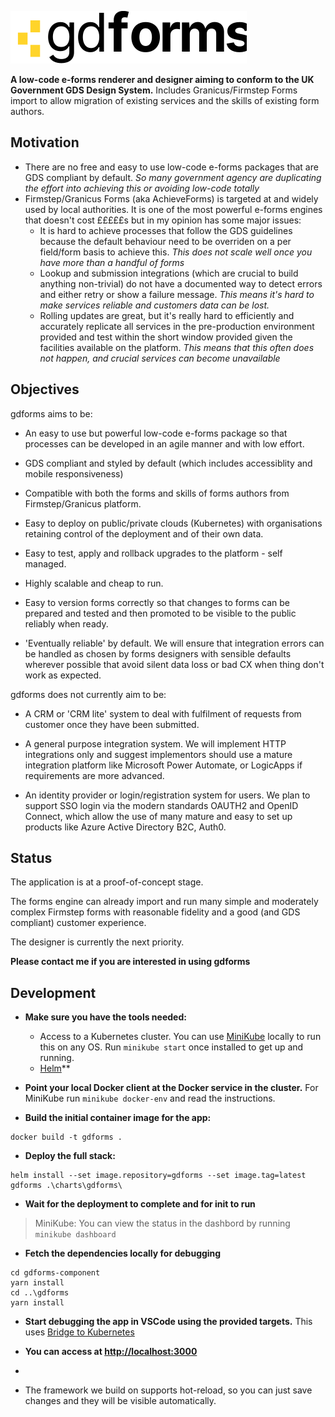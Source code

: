 ![gdforms](./logo.svg)

**A low-code e-forms renderer and designer aiming to conform to the UK Government GDS Design System.** Includes Granicus/Firmstep Forms import to allow migration of existing services and the skills of existing form authors.

## Motivation ##

- There are no free and easy to use low-code e-forms packages that are GDS compliant by default. *So many government agency are duplicating the effort into achieving this or avoiding low-code totally*
- Firmstep/Granicus Forms (aka AchieveForms) is targeted at and widely used by local authorities. It is one of the most powerful e-forms engines that doesn't cost £££££s but in my opinion has some major issues:
  - It is hard to achieve processes that follow the GDS guidelines because the default behaviour need to be overriden on a per field/form basis to achieve this. *This does not scale well once you have more than a handful of forms*
  - Lookup and submission integrations (which are crucial to build anything non-trivial) do not have a documented way to detect errors and either retry or show a failure message. *This means it's hard to make services reliable and customers data can be lost.*
  - Rolling updates are great, but it's really hard to efficiently and accurately replicate all services in the pre-production environment provided and test within the short window provided given the facilities available on the platform. *This means that this often does not happen, and crucial services can become unavailable*

## Objectives ##

gdforms aims to be:

- An easy to use but powerful low-code e-forms package so that processes can be developed in an agile manner and with low effort.

- GDS compliant and styled by default (which includes accessiblity and mobile responsiveness)

- Compatible with both the forms and skills of forms authors from Firmstep/Granicus platform.

- Easy to deploy on public/private clouds (Kubernetes) with organisations retaining control of the deployment and of their own data.

- Easy to test, apply and rollback upgrades to the platform - self managed.

- Highly scalable and cheap to run.

- Easy to version forms correctly so that changes to forms can be prepared and tested and then promoted to be visible to the public reliably when ready.

- 'Eventually reliable' by default. We will ensure that integration errors can be handled as chosen by forms designers with sensible defaults wherever possible that avoid silent data loss or bad CX when thing don't work as expected.

gdforms does not currently aim to be:

- A CRM or 'CRM lite' system to deal with fulfilment of requests from customer once they have been submitted.

- A general purpose integration system. We will implement HTTP integrations only and suggest implementors should use a mature integration platform like Microsoft Power Automate, or LogicApps if requirements are more advanced.

- An identity provider or login/registration system for users. We plan to support SSO login via the modern standards OAUTH2 and OpenID Connect, which  allow the use of many mature and easy to set up products like Azure Active Directory B2C, Auth0.

## Status ##

The application is at a proof-of-concept stage. 

The forms engine can already import and run many simple and moderately complex Firmstep forms with reasonable fidelity and a good (and GDS compliant) customer experience.

The designer is currently the next priority.

**Please contact me if you are interested in using gdforms**

## Development ##

- **Make sure you have the tools needed:**
  - Access to a Kubernetes cluster. You can use [MiniKube](https://minikube.sigs.k8s.io/docs/) locally to run this on any OS. Run `minikube start` once installed to get up and running.
  - [Helm](https://helm.sh/)**


- **Point your local Docker client at the Docker service in the cluster.**
For MiniKube run `minikube docker-env` and read the instructions. 

- **Build the initial container image for the app:**
```
docker build -t gdforms .
```

- **Deploy the full stack:**
```
helm install --set image.repository=gdforms --set image.tag=latest gdforms .\charts\gdforms\
```

- **Wait for the deployment to complete and for init to run**

> MiniKube: You can view the status in the dashbord by running `minikube dashboard`

- **Fetch the dependencies locally for debugging**
```
cd gdforms-component
yarn install
cd ..\gdforms
yarn install
```

- **Start debugging the app in VSCode using the provided targets.**
This uses [Bridge to Kubernetes](https://devblogs.microsoft.com/visualstudio/bridge-to-kubernetes-ga/)

- **You can access at [http://localhost:3000](http://localhost:3000)**
- 
-  The framework we build on supports hot-reload, so you can just save changes and they will be visible automatically.
